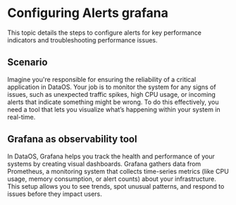 # Configuring Alerts grafana

This topic details the steps to configure alerts for key performance indicators and troubleshooting performance issues.

## Scenario

Imagine you're responsible for ensuring the reliability of a critical application in DataOS. Your job is to monitor the system for any signs of issues, such as unexpected traffic spikes, high CPU usage, or incoming alerts that indicate something might be wrong. To do this effectively, you need a tool that lets you visualize what’s happening within your system in real-time.

## Grafana as observability tool

In DataOS, Grafana helps you track the health and performance of your systems by creating visual dashboards. Grafana gathers data from Prometheus, a monitoring system that collects time-series metrics (like CPU usage, memory consumption, or alert counts) about your infrastructure. This setup allows you to see trends, spot unusual patterns, and respond to issues before they impact users.

